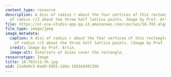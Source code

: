 ```yaml
---
content_type: resource
description: A disc of radius r about the four vertices of this rectangle, and a disc
  of radius r/2 about the three half lattice points. Image by Prof. Artin.
file: https://ol-ocw-studio-app-qa.s3.amazonaws.com/courses/18-702-algebra-ii-spring-2011/21a9e0c58add8d551dda1563e549135b_18-702s11-th.jpg
file_type: image/jpeg
image_metadata:
  caption: A disc of radius r about the four vertices of this rectangle, and a disc
    of radius r/2 about the three half lattice points. (Image by Prof. Artin.)
  credit: Image by Prof. Artin.
  image-alt: Interiors of disks cover the rectangle.
resourcetype: Image
title: 18-702s11-th.jpg
uid: 21a9e0c5-8add-8d55-1dda-1563e549135b
---
```

